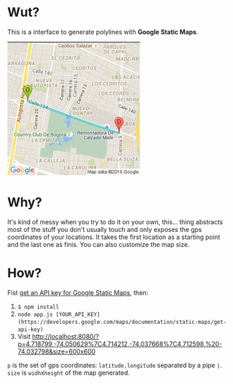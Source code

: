 # Wut?

This is a interface to generate polylines with **Google Static Maps**.

![](./demo.png)

# Why?

It's kind of messy when you try to do it on your own, this... thing abstracts most of the stuff you don't usually touch and only exposes the gps coordinates of your locations. It takes the first location as a starting point and the last one as finis. You can also customize the map size.

# How?

Fist [get an API key for Google Static Maps](https://developers.google.com/maps/documentation/static-maps/get-api-key), then:

1. `$ npm install`
1. `node app.js [YOUR_API_KEY](https://developers.google.com/maps/documentation/static-maps/get-api-key)`
1. Visit [http://localhost:8080/?p=4.718799,-74.050629%7C4.714212,-74.037668%7C4.712598,%20-74.032798&size=600x600](http://localhost:8080/?p=4.718799,-74.050629%7C4.714212,-74.037668%7C4.712598,%20-74.032798&size=600x600)

`p` is the set of gps coordinates: `latitude,longitude` separated by a pipe `|`.
`size` is `widh`x`height` of the map generated.

